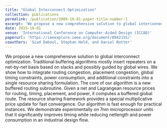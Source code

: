 ```yaml
---
title: "Global Interconnect Optimization"
collection: publications
permalink: /publication/2009-10-01-paper-title-number-1
excerpt: 'We propose a new comprehensive solution to global interconnect optimization.'
date: 2019-10-01
venue: 'International Conference on Computer-Aided Design (ICCAD)'
paperurl: 'https://ieeexplore.ieee.org/document/8942155/'
coauthors: 'Siad Daboul, Stephan Held, and Daniel Rotter'
---
```


We propose a new comprehensive solution to global interconnect optimization. Traditional buffering algorithms mostly insert repeaters on a net-by-net basis based on slacks and possibly guided by global wires. We show how to integrate routing congestion, placement congestion, global timing constraints, power consumption, and additional constraints into a single resource sharing formulation. The core of our algorithm is a new buffered routing subroutine. Given a net and Lagrangean resource prices for routing, timing, placement, and power, it computes a buffered global route. The resource sharing framework provides a special multiplicative price update for fast convergence. Our algorithm is fast enough for practical instances. We demonstrate experimentally on 7nm microprocessor units that it significantly improves timing while reducing netlength and power consumption in an industrial design flow.
